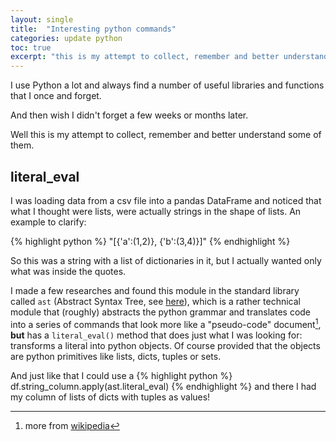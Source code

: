 ```yaml
---
layout: single
title:  "Interesting python commands"
categories: update python
toc: true
excerpt: "this is my attempt to collect, remember and better understand some python functions"
---
```

I use Python a lot and always find a number of useful libraries and functions that I once and forget.

And then wish I didn't forget a few weeks or months later.

Well this is my attempt to collect, remember and better understand some of them.


<!--more-->

## literal_eval
I was loading data from a csv file into a pandas DataFrame and noticed that what I thought were lists, were actually strings in the shape of lists. An example to clarify:

{% highlight python %}
    "[{'a':(1,2)}, {'b':(3,4)}]"
{% endhighlight %}

So this was a string with a list of dictionaries in it, but I actually wanted only what was inside the quotes.

I made a few researches and found this module in the standard library called `ast` (Abstract Syntax Tree, see [here](https://docs.python.org/3/library/ast.html)), which is a rather technical module that (roughly) abstracts the python grammar and translates code into a series of commands that look more like a "pseudo-code" document[^ast_wikipedia], **but** has a `literal_eval()` method that does just what I was looking for: transforms a literal into python objects. Of course provided that the objects are python primitives like lists, dicts, tuples or sets.

And just like that I could use a
{% highlight python %}
    df.string_column.apply(ast.literal_eval)
{% endhighlight %}
and there I had my column of lists of dicts with tuples as values!


[^ast_wikipedia]: more from [wikipedia](https://en.wikipedia.org/wiki/Abstract_syntax_tree)